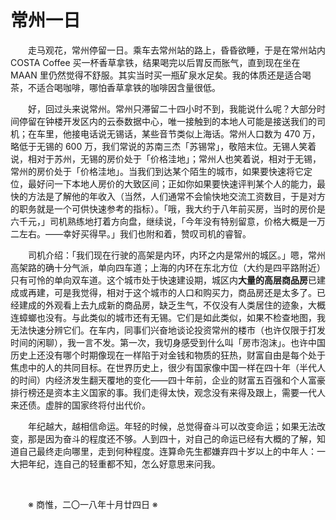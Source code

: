 # 常州一日

&emsp;&emsp;走马观花，常州停留一日。乘车去常州站的路上，昏昏欲睡，于是在常州站内 COSTA Coffee 买一杯香草拿铁，结果喝完以后胃反而胀气，直到现在坐在 MAAN 里仍然觉得不舒服。其实当时买一瓶矿泉水足矣。我的体质还是适合喝茶，不适合喝咖啡，哪怕香草拿铁的咖啡因含量很低。

&emsp;&emsp;好，回过头来说常州。常州只滞留二十四小时不到，我能说什么呢？大部分时间停留在钟楼开发区内的云泰数据中心，唯一接触到的本地人可能是接送我们的司机；在车里，他接电话说无锡话，某些音节类似上海话。常州人口数为 470 万，略低于无锡的 600 万，我们常说的苏南三杰「苏锡常」，敬陪末位。无锡人笑着说，相对于苏州，无锡的房价处于「价格洼地」；常州人也笑着说，相对于无锡，常州的房价处于「价格洼地」。当我们到达某个陌生的城市，如果要快速将它定位，最好问一下本地人房价的大致区间；正如你如果要快速评判某个人的能力，最快的方法是了解他的年收入（当然，人们通常不会愉快地交流工资数目，于是对方的职务就是一个可供快速参考的指标）。「哦，我大约于八年前买房，当时的房价是六千元，」司机熟练地打着方向盘，继续说，「今年没有特别留意，价格大概是一万二左右。——幸好买得早。」我们也附和着，赞叹司机的睿智。

&emsp;&emsp;司机介绍：「我们现在行驶的高架是内环，内环之内是常州的城区。」嗯，常州高架路的确十分气派，单向四车道；上海的内环在东北方位（大约是四平路附近）只有可怜的单向双车道。这个城市处于快速建设期，城区内**大量的高层商品房**已建成或再建，可是我觉得，相对于这个城市的人口和购买力，商品房还是太多了。已经建成的外观看上去九成新的商品房，缺乏生气，不仅没有人类居住的迹象，大概连蟑螂也没有。与此类似的城市还有无锡。它们是如此类似，如果不检查地图，我无法快速分辨它们。在车内，同事们兴奋地谈论投资常州的楼市（也许仅限于打发时间的闲聊），我一言不发。第一次，我切身感受到什么叫「房市泡沫」。也许中国历史上还没有哪个时期像现在一样陷于对金钱和物质的狂热，财富自由是每个处于焦虑中的人的共同目标。在世界历史上，很少有国家像中国一样在四十年（半代人的时间）内经济发生翻天覆地的变化——四十年前，企业的财富五百强和个人富豪排行榜还是资本主义国家的事。我们走得太快，观念没有来得及跟上，需要一代人来还债。虚胖的国家终将付出代价。

&emsp;&emsp;年纪越大，越相信命运。年轻的时候，总觉得奋斗可以改变命运；如果无法改变，那是因为奋斗的程度还不够。人到四十，对自己的命运已经有大概的了解，知道自己最终走向哪里，走到何种程度。连算命先生都嫌弃四十岁以上的中年人：一大把年纪，连自己的轻重都不知，怎么好意思来问我。

&emsp;&emsp;

&emsp;&emsp;※ 商惟，二〇一八年十月廿四日 ※